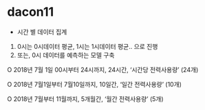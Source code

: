 # dacon11

* 시간 별 데이터 집계
1. 0시는 0시데이터 평균, 1시는 1시데이터 평균.. 으로 진행
2. 또는, 0시 데이터를 예측하는 모델 구축

O 2018년 7월 1일 00시부터 24시까지, 24시간, ‘시간당 전력사용량’ (24개)

O 2018년 7월1일부터 7월10일까지, 10일간, ‘일간 전력사용량’ (10개)

O 2018년 7월부터 11월까지, 5개월간, ‘월간 전력사용량’ (5개)
